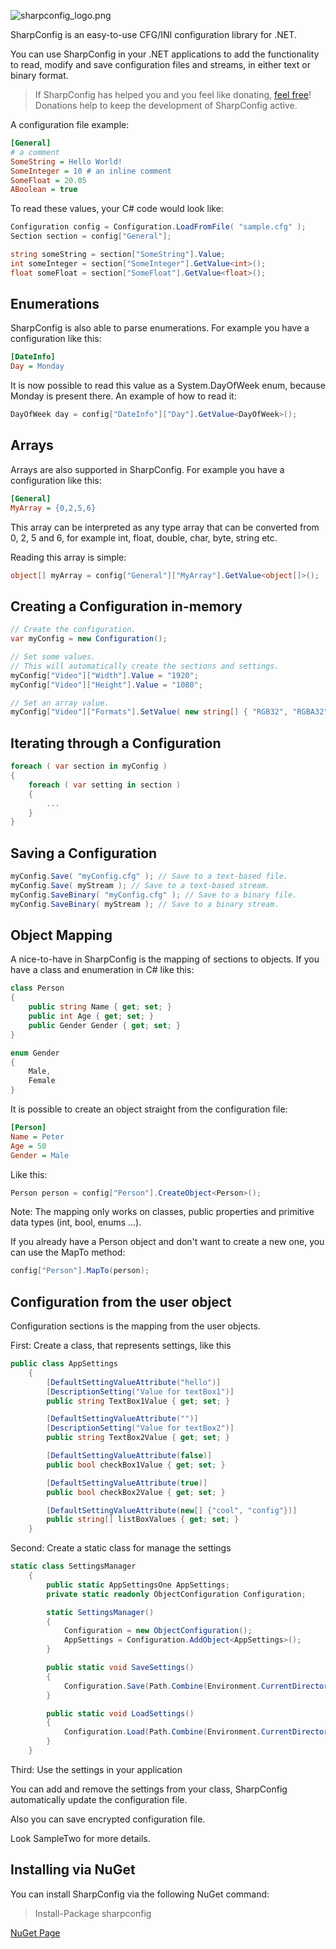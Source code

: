 ![sharpconfig_logo.png](sharpconfig_logo.png)

SharpConfig is an easy-to-use CFG/INI configuration library for .NET.

You can use SharpConfig in your .NET applications to add the functionality
to read, modify and save configuration files and streams, in either text or binary format.

> If SharpConfig has helped you and you feel like donating, [feel free](https://www.paypal.com/cgi-bin/webscr?cmd=_s-xclick&hosted_button_id=WWN94LMDN5HMC)!
> Donations help to keep the development of SharpConfig active.

A configuration file example:
```cfg
[General]
# a comment
SomeString = Hello World!
SomeInteger = 10 # an inline comment
SomeFloat = 20.05
ABoolean = true
```

To read these values, your C# code would look like:
```csharp
Configuration config = Configuration.LoadFromFile( "sample.cfg" );
Section section = config["General"];

string someString = section["SomeString"].Value;
int someInteger = section["SomeInteger"].GetValue<int>();
float someFloat = section["SomeFloat"].GetValue<float>();
```

Enumerations
---

SharpConfig is also able to parse enumerations.
For example you have a configuration like this:
```cfg
[DateInfo]
Day = Monday
```

It is now possible to read this value as a System.DayOfWeek enum, because Monday is present there.
An example of how to read it:

```csharp
DayOfWeek day = config["DateInfo"]["Day"].GetValue<DayOfWeek>();
```

Arrays
---

Arrays are also supported in SharpConfig.
For example you have a configuration like this:
```cfg
[General]
MyArray = {0,2,5,6}
```

This array can be interpreted as any type array that can be converted from 0, 2, 5 and 6, for example int, float, double, char, byte, string etc.

Reading this array is simple:
```csharp
object[] myArray = config["General"]["MyArray"].GetValue<object[]>();
```

Creating a Configuration in-memory
---

```csharp
// Create the configuration.
var myConfig = new Configuration();

// Set some values.
// This will automatically create the sections and settings.
myConfig["Video"]["Width"].Value = "1920";
myConfig["Video"]["Height"].Value = "1080";

// Set an array value.
myConfig["Video"]["Formats"].SetValue( new string[] { "RGB32", "RGBA32" } );
```

Iterating through a Configuration
---

```csharp
foreach ( var section in myConfig )
{
    foreach ( var setting in section )
    {
        ...
    }
}
```

Saving a Configuration
---

```csharp
myConfig.Save( "myConfig.cfg" ); // Save to a text-based file.
myConfig.Save( myStream ); // Save to a text-based stream.
myConfig.SaveBinary( "myConfig.cfg" ); // Save to a binary file.
myConfig.SaveBinary( myStream ); // Save to a binary stream.
```

Object Mapping
---

A nice-to-have in SharpConfig is the mapping of sections to objects.
If you have a class and enumeration in C# like this:
```csharp
class Person
{
    public string Name { get; set; }
    public int Age { get; set; }
    public Gender Gender { get; set; }
}

enum Gender
{
    Male,
    Female
}
```

It is possible to create an object straight from the configuration file:
```cfg
[Person]
Name = Peter
Age = 50
Gender = Male
```
Like this:
```csharp
Person person = config["Person"].CreateObject<Person>();
```

Note: The mapping only works on classes, public properties and primitive data types (int, bool, enums ...).

If you already have a Person object and don't want to create a new one, you can use the MapTo method:
```csharp
config["Person"].MapTo(person);
```

Configuration from the user object
---
Configuration sections is the mapping from the user objects.

First: Create a class, that represents settings, like this
```csharp
public class AppSettings
    {
        [DefaultSettingValueAttribute("hello")]
        [DescriptionSetting("Value for textBox1")]
        public string TextBox1Value { get; set; }

        [DefaultSettingValueAttribute("")]
        [DescriptionSetting("Value for textBox2")]
        public string TextBox2Value { get; set; }

        [DefaultSettingValueAttribute(false)]
        public bool checkBox1Value { get; set; }

        [DefaultSettingValueAttribute(true)]
        public bool checkBox2Value { get; set; }

        [DefaultSettingValueAttribute(new[] {"cool", "config"})]
        public string[] listBoxValues { get; set; }
    }
```
Second: Create a static class for manage the settings
```csharp
static class SettingsManager
    {
        public static AppSettingsOne AppSettings;
        private static readonly ObjectConfiguration Configuration;

        static SettingsManager()
        {
            Configuration = new ObjectConfiguration();
            AppSettings = Configuration.AddObject<AppSettings>();
        }

        public static void SaveSettings()
        {
            Configuration.Save(Path.Combine(Environment.CurrentDirectory, "config.ini"));
        }

        public static void LoadSettings()
        {
            Configuration.Load(Path.Combine(Environment.CurrentDirectory, "config.ini"));
        }
    }
```
Third: Use the settings in your application

You can add and remove the settings from your class, SharpConfig automatically update the configuration file.

Also you can save encrypted configuration file.

Look SampleTwo for more details.

Installing via NuGet
---

You can install SharpConfig via the following NuGet command:
> Install-Package sharpconfig


[NuGet Page](https://www.nuget.org/packages/sharpconfig/)
